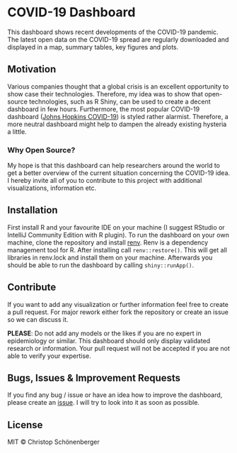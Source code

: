 # COVID-19 Dashboard 
This dashboard shows recent developments of the COVID-19 pandemic. The latest
open data on the COVID-19 spread are regularly downloaded and displayed in
a map, summary tables, key figures and plots.

## Motivation
Various companies thought that a global crisis is an excellent opportunity to 
show case their technologies. Therefore, my idea was to show that open-source 
technologies, such as R Shiny, can be used to create a decent dashboard in few hours.
Furthermore, the most popular COVID-19 dashboard 
([Johns Hopkins COVID-19](https://coronavirus.jhu.edu/map.html)) is styled rather
alarmist. Therefore, a more neutral dashboard might help to dampen the already 
existing hysteria a little.

### Why Open Source?
My hope is that this dashboard can help researchers around the world to get a 
better overview of the current situation concerning the COVID-19 idea. I hereby
invite all of you to contribute to this project with additional visualizations,
information etc.

## Installation
First install R and your favourite IDE on your machine (I suggest RStudio
or IntelliJ Community Edition with R plugin). To run the dashboard on your 
own machine, clone the repository and install 
[renv](https://rstudio.github.io/renv/articles/renv.html). Renv is a dependency
management tool for R. After installing call ``renv::restore()``. This will
get all libraries in renv.lock and install them on your machine. Afterwards
you should be able to run the dashboard by calling ``shiny::runApp()``.

## Contribute
If you want to add any visualization or further information feel free to create
a pull request. For major rework either fork the repository or create
an issue so we can discuss it.

**PLEASE**: Do not add any models or the likes if you are no expert in 
epidemiology or similar. This dashboard should only display validated
research or information. Your pull request will not be accepted if you
are not able to verify your expertise.

## Bugs, Issues & Improvement Requests
If you find any bug / issue or have an idea how to improve the dashboard,
please create an [issue](https://github.com/chschoenenberger/covid19_dashboard/issues). 
I will try to look into it as soon as possible.

## License
MIT © Christop Schönenberger

